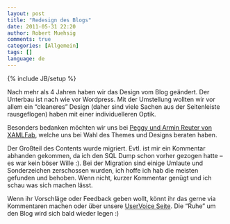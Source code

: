 ```yaml
---
layout: post
title: "Redesign des Blogs"
date: 2011-05-31 22:20
author: Robert Muehsig
comments: true
categories: [Allgemein]
tags: []
language: de
---
```

{% include JB/setup %}
<p>Nach mehr als 4 Jahren haben wir das Design vom Blog geändert. Der Unterbau ist nach wie vor Wordpress. Mit der Umstellung wollten wir vor allem ein “cleaneres” Design (daher sind viele Sachen aus der Seitenleiste rausgeflogen) haben mit einer individuelleren Optik.</p> <p>Besonders bedanken möchten wir uns bei <a href="http://peggy-reuter.net/">Peggy und Armin Reuter von XAMLFab</a>, welche uns bei Wahl des Themes und Designs beraten haben.</p> <p>Der Großteil des Contents wurde migriert. Evtl. ist mir ein Kommentar abhanden gekommen, da ich den SQL Dump schon vorher gezogen hatte – es war kein böser Wille :). Bei der Migration sind einige Umlaute und Sonderzeichen zerschossen wurden, ich hoffe ich hab die meisten gefunden und behoben. Wenn nicht, kurzer Kommentar genügt und ich schau was sich machen lässt.</p> <p>Wenn ihr Vorschläge oder Feedback geben wollt, könnt ihr das gerne via Kommentaren machen oder über unsere <a href="https://codeinside.uservoice.com/forums/55132-general">UserVoice Seite</a>. Die “Ruhe” um den Blog wird sich bald wieder legen :)</p>
